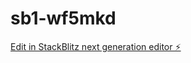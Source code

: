 # sb1-wf5mkd

[Edit in StackBlitz next generation editor ⚡️](https://stackblitz.com/~/github.com/Trucker2827/sb1-wf5mkd)